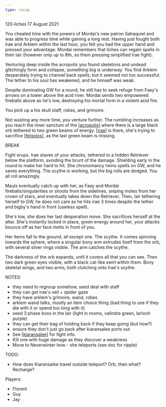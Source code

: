```yaml
---
type: recap
---
```


120-liches
17 August 2021

You cheated time with the powers of Mordai's new patron Sahaquiel and was able to progress time while gaining a long rest. Having just fought both Irae and Arklem within the last hour, you felt you had the upper hand and pressed your advantage. Mordai remembers that liches can regain spells in their lair (however only up to 8th, so them pressing simplified Irae fight).

Venturing deep inside the acropolis you found skeletons and undead glitchingly form and collapse, something big is underway. You find Arklem desperately trying to channel back spells, but it seemed not too successful. The tether to his soul has weakened, and he himself was weak.

Despite dominating GW for a round, he still has to seek refuge from Faey's arrows on a tower above the acid river. Mordai sends two empowered fireballs above as he's low, destroying his mortal form in a violent acid fire.

You pick up a his skull staff, robes, and grimoire.

Not wasting any more time, you venture further. The rumbling increases as you reach the inner sanctum of the [[acropolis]] where there is a large black orb tethered to two green beams of energy. [[irae]] is there, she's trying to sacrifice [[felgolos]], as the last green beam is missing.

BREAK

Fight erups. Irae staves of your attacks, tethered to a hidden Retriever below the platform, avoiding the brunt of the damage. Shielding early in the round to make her hard to hit. She chronomancy twins spells on GW, and he saves everything. The scythe is working, but the big rolls are dodged. You all roll amazingly.

Mauls eventually catch up with her, as Faey and Mordai fireballs/singularities or shoots from the sidelines, sniping motes from her crown of stars, and eventually takes down the Retriever. Then, lair tethering herself to GW, he does not care as he hits irae 3 times despite the tether and bigby's hand in front (useless spell).

She's low, she does her last desperation move. She sacrifices herself at the altar. She's instantly locked in place, green energy around her, your attacks bounce off as her face melts in front of you.

Her items fall to the ground, all except one. The scythe. It comes spinning towards the sphere, where a singular bony arm extrudes itself from the orb, with several silver rings visible. The arm catches the scythe.

The darkness of the orb expands, until it covers all that you can see. Then two dark green eyes visible, with a black cat-like swirl within them. Bony skeletal wings, and two arms, both clutching onto Irae's scythe.

NOTES:
- they need to regroup somehow, seed deal with staff
- they can get irae's veil + spider gaze
- they have arklem's grimoire, wand, robes
- arklem wand talks, mostly an item choice thing (bad thing to use if they die with it or spend too long with it)
- seed 3 phase boss in the lair (light in rooms, valindra green, larloch purple)
- they can get their bag of holding back if they keep going (but how?)
- ensure they don't just go back after kiaransalee ports out
- See [[kiaransalee]] for fight info.
- Kill one with huge damage as they discover a weakness
- Move to Neverwinter how - she teleports (see doc for ripple)

TODO:
* How does Kiaransalee travel outside teleport? Orb, then what? Recharge?

Players:
- Florent
- Guy
- Jay

[//begin]: # "Autogenerated link references for markdown compatibility"
[acropolis]: ../east/acropolis "acropolis"
[irae]: ../npcs/irae "Irae T'sarran"
[felgolos]: ../npcs/felgolos "Felgolos"
[kiaransalee]: ../deities/kiaransalee "Kiaransalee"
[//end]: # "Autogenerated link references"
